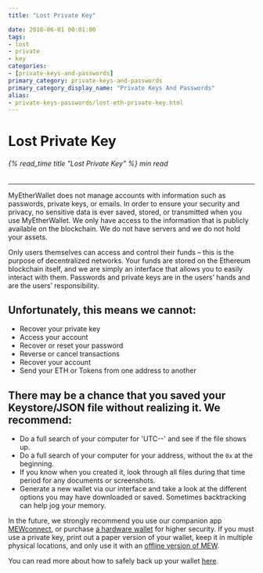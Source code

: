 ```yaml
---
title: "Lost Private Key"

date: 2018-06-01 00:01:00
tags:
- lost
- private
- key
categories:
- [private-keys-and-passwords]
primary_category: private-keys-and-passwords
primary_category_display_name: "Private Keys And Passwords"
alias:
- private-keys-passwords/lost-eth-private-key.html
---
```


# __Lost Private Key__
###### {% read_time title "Lost Private Key" %} min read
***
 
MyEtherWallet does not manage accounts with information such as passwords, private keys, or emails. In order to ensure your security and privacy, no sensitive data is ever saved, stored, or transmitted when you use MyEtherWallet. We only have access to the information that is publicly available on the blockchain. We do not have servers and we do not hold your assets.
 
Only users themselves can access and control their funds – this is the purpose of decentralized networks. Your funds are stored on the Ethereum blockchain itself, and we are simply an interface that allows you to easily interact with them. Passwords and private keys are in the users’ hands and are the users’ responsibility.
 
## __Unfortunately, this means we cannot:__
* Recover your private key
* Access your account
* Recover or reset your password
* Reverse or cancel transactions
* Recover your account
* Send your ETH or Tokens from one address to another

## __There may be a chance that you saved your Keystore/JSON file without realizing it. We recommend:__
* Do a full search of your computer for 'UTC--' and see if the file shows up.
* Do a full search of your computer for your address, without the `0x` at the beginning.
* If you know when you created it, look through all files during that time period for any documents or screenshots.
* Generate a new wallet via our interface and take a look at the different options you may have downloaded or saved. Sometimes backtracking can help jog your memory.

In the future, we strongly recommend you use our companion app [MEWconnect][MEWconnect], or purchase [a hardware wallet][hardwareLedger] for higher security. If you must use a private key, print out a paper version of your wallet, keep it in multiple physical locations, and only use it with an [offline version of MEW][offlineMEW]. 
 
You can read more about how to safely back up your wallet [here][backitup].

[MEWconnect]: /@@@@@@/mewconnect/mewconnect-user-guide/
[hardwareLedger]: /@@@@@@/hardware-wallets/using-ledger-with-mew/
[offlineMEW]: /@@@@@@/offline/offline-mew-looks-weird/
[backitup]: /@@@@@@/mewconnect/mewconnect-101-recover/
